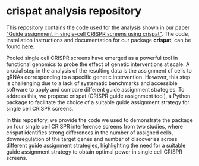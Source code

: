 # crispat analysis repository

This repository contains the code used for the analysis shown in our paper ["Guide assignment in single-cell CRISPR screens using crispat"](https://www.biorxiv.org/content/10.1101/2024.05.06.592692v1). The code, installation instructions and documentation for our package **crispat**, can be found [here](https://github.com/velten-group/crispat).

Pooled single cell CRISPR screens have emerged as a powerful tool in functional genomics to probe the effect of genetic interventions at scale. A crucial step in the analysis of the resulting data is the assignment of cells to gRNAs corresponding to a specific genetic intervention. However, this step is challenging due to a lack of systematic benchmarks and accessible software to apply and compare different guide assignment strategies. To address this, we propose crispat (CRISPR guide assignment tool), a Python package to facilitate the choice of a suitable guide assignment strategy for single cell CRISPR screens.

In this repository, we provide the code we used to demonstrate the package on four single cell CRISPR interference screens from two studies, where crispat identifies strong differences in the number of assigned cells, downregulation of the target genes and number of discoveries across different guide assignment strategies, highlighting the need for a suitable guide assignment strategy to obtain optimal power in single cell CRISPR screens. 
